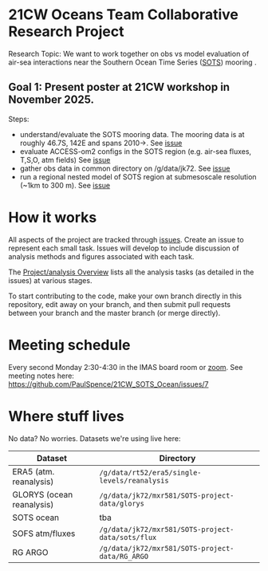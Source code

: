 # 21CW Oceans Team Collaborative Research Project

Research Topic: We want to work together on obs vs model evaluation of air-sea interactions near the Southern Ocean Time Series ([SOTS](https://www.csiro.au/en/about/facilities-collections/mnf/voyages-schedules/multi-voyage-projects/sots-facility)) mooring . 

## Goal 1: Present poster at 21CW workshop in November 2025. 

Steps: 
* understand/evaluate the SOTS mooring data. The mooring data is at roughly 46.7S, 142E and spans 2010->. See [issue](https://github.com/PaulSpence/21CW_SOTS_Ocean/issues/14)
* evaluate ACCESS-om2 configs in the SOTS region (e.g. air-sea fluxes, T,S,O, atm fields) See [issue](https://github.com/PaulSpence/21CW_SOTS_Ocean/issues/15) 
* gather obs data in common directory on /g/data/jk72. See [issue](https://github.com/PaulSpence/21CW_SOTS_Ocean/issues/16)
* run a regional nested model of SOTS region at submesoscale resolution (~1km to 300 m). See [issue](https://github.com/PaulSpence/21CW_SOTS_Ocean/issues/9)

# How it works

All aspects of the project are tracked through [issues](https://github.com/PaulSpence/21CW_SOTS_Ocean/issues). Create an issue to represent each small task. Issues will develop to include discussion of analysis methods and figures associated with each task. 

The [Project/analysis Overview](https://github.com/users/PaulSpence/projects/3/views/1) lists all the analysis tasks (as detailed in the issues) at various stages.

To start contributing to the code, make your own branch directly in this repository, edit away on your branch, and then submit pull requests between your branch and the master branch (or merge directly).

# Meeting schedule

Every second Monday 2:30-4:30 in the IMAS board room or [zoom](https://utas.zoom.us/j/2515841854). See meeting notes here:
https://github.com/PaulSpence/21CW_SOTS_Ocean/issues/7

# Where stuff lives

No data? No worries. Datasets we're using live here:

| Dataset | Directory                                   |
|---------------|-----------------------------------------------|
| ERA5 (atm. reanalysis)           |  `/g/data/rt52/era5/single-levels/reanalysis`   |
| GLORYS (ocean reanalysis)        |  `/g/data/jk72/mxr581/SOTS-project-data/glorys`     |
| SOTS ocean                       | tba        |
| SOFS atm/fluxes                  | `/g/data/jk72/mxr581/SOTS-project-data/sots/flux`        |
| RG ARGO                          | `/g/data/jk72/mxr581/SOTS-project-data/RG_ARGO`        |





